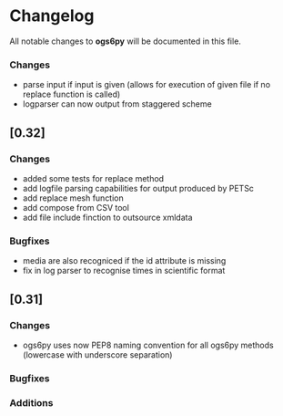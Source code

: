 # Changelog

All notable changes to **ogs6py** will be documented in this file.

### Changes
* parse input if input is given (allows for execution of given file if no replace function is called)
* logparser can now output from staggered scheme

## [0.32]

### Changes
* added some tests for replace method
* add logfile parsing capabilities for output produced by PETSc
* add replace mesh function
* add compose from CSV tool
* add file include finction to outsource xmldata

### Bugfixes
* media are also recogniced if the id attribute is missing
* fix in log parser to recognise times in scientific format

## [0.31]

### Changes
* ogs6py uses now PEP8 naming convention for all ogs6py methods (lowercase with underscore separation)

### Bugfixes

### Additions

